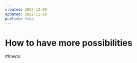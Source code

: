 ```yaml
---
created: 2022-12-09
updated: 2022-12-20
publish: true
---
```


# How to have more possibilities
#howto